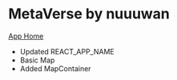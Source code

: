 # MetaVerse by nuuuwan

[App Home](https://nuuuwan.github.io/metaverse)
  * Updated REACT_APP_NAME
  * Basic Map
  * Added MapContainer

